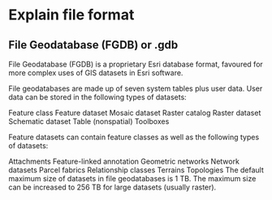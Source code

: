 
# Explain file format

## File Geodatabase (FGDB) or .gdb

File Geodatabase (FGDB) is a proprietary Esri database format, favoured for more complex uses of GIS datasets in Esri software.

File geodatabases are made up of seven system tables plus user data. User data can be stored in the following types of datasets:

Feature class
Feature dataset
Mosaic dataset
Raster catalog
Raster dataset
Schematic dataset
Table (nonspatial)
Toolboxes

Feature datasets can contain feature classes as well as the following types of datasets:

Attachments
Feature-linked annotation
Geometric networks
Network datasets
Parcel fabrics
Relationship classes
Terrains
Topologies
The default maximum size of datasets in file geodatabases is 1 TB. The maximum size can be increased to 256 TB for large datasets (usually raster).
